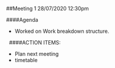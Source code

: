 ##Meeting 1
28/07/2020 12:30pm

####Agenda
- Worked on Work breakdown structure.

&nbsp;
####ACTION ITEMS:
- Plan next meeting
- timetable
